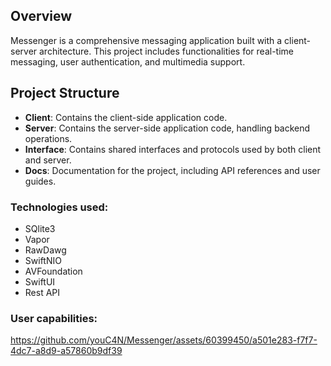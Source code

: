 ## Overview

Messenger is a comprehensive messaging application built with a client-server architecture. This project includes functionalities for real-time messaging, user authentication, and multimedia support.

## Project Structure

- **Client**: Contains the client-side application code.
- **Server**: Contains the server-side application code, handling backend operations.
- **Interface**: Contains shared interfaces and protocols used by both client and server.
- **Docs**: Documentation for the project, including API references and user guides.

### Technologies used: 
- SQlite3
- Vapor
- RawDawg
- SwiftNIO
- AVFoundation
- SwiftUI
- Rest API

### User capabilities:

https://github.com/youC4N/Messenger/assets/60399450/a501e283-f7f7-4dc7-a8d9-a57860b9df39


